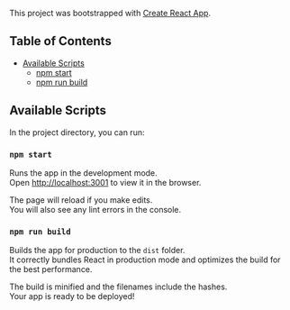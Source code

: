 This project was bootstrapped with [Create React App](https://github.com/facebookincubator/create-react-app).

## Table of Contents

- [Available Scripts](#available-scripts)
  - [npm start](#npm-start)
  - [npm run build](#npm-run-build)

## Available Scripts

In the project directory, you can run:

### `npm start`

Runs the app in the development mode.<br>
Open [http://localhost:3001](http://localhost:3001) to view it in the browser.

The page will reload if you make edits.<br>
You will also see any lint errors in the console.

### `npm run build`

Builds the app for production to the `dist` folder.<br>
It correctly bundles React in production mode and optimizes the build for the best performance.

The build is minified and the filenames include the hashes.<br>
Your app is ready to be deployed!